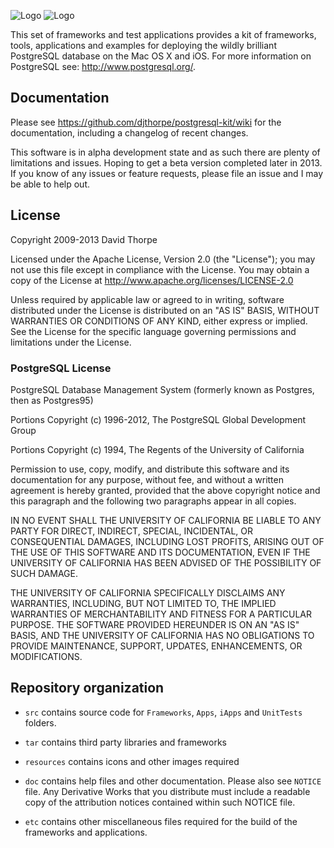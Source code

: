 
![Logo](https://raw.github.com/djthorpe/postgresql-kit/master/resources/elephant-64.png)
![Logo](https://raw.github.com/djthorpe/postgresql-kit/master/resources/strapline-200x40.png)

This set of frameworks and test applications provides a kit of frameworks, tools,
applications and examples for deploying the wildly brilliant PostgreSQL database on 
the Mac OS X and iOS. For more information on PostgreSQL see: http://www.postgresql.org/.

## Documentation

Please see https://github.com/djthorpe/postgresql-kit/wiki for the documentation,
including a changelog of recent changes.

This software is in alpha development state and as such there are plenty of limitations
and issues. Hoping to get a beta version completed later in 2013. If you know of any 
issues or feature requests, please file an issue and I may be able to help out.

## License

Copyright 2009-2013 David Thorpe

Licensed under the Apache License, Version 2.0 (the "License"); you may not use this 
file except in compliance with the License. You may obtain a copy of the License at
http://www.apache.org/licenses/LICENSE-2.0

Unless required by applicable law or agreed to in writing, software distributed under
the License is distributed on an "AS IS" BASIS, WITHOUT WARRANTIES OR CONDITIONS OF
ANY KIND, either express or implied. See the License for the specific language governing
permissions and limitations under the License.

### PostgreSQL License

PostgreSQL Database Management System
(formerly known as Postgres, then as Postgres95)

Portions Copyright (c) 1996-2012, The PostgreSQL Global Development Group

Portions Copyright (c) 1994, The Regents of the University of California

Permission to use, copy, modify, and distribute this software and its documentation for any purpose, without
fee, and without a written agreement is hereby granted, provided that the above copyright notice and this 
paragraph and the following two paragraphs appear in all copies.

IN NO EVENT SHALL THE UNIVERSITY OF CALIFORNIA BE LIABLE TO ANY PARTY FOR DIRECT, INDIRECT, SPECIAL, INCIDENTAL, OR CONSEQUENTIAL DAMAGES, INCLUDING LOST PROFITS, ARISING OUT OF THE USE OF THIS SOFTWARE AND ITS DOCUMENTATION, EVEN IF THE UNIVERSITY OF CALIFORNIA HAS BEEN ADVISED OF THE POSSIBILITY OF SUCH DAMAGE.

THE UNIVERSITY OF CALIFORNIA SPECIFICALLY DISCLAIMS ANY WARRANTIES, INCLUDING, BUT NOT LIMITED TO, THE IMPLIED WARRANTIES OF MERCHANTABILITY AND FITNESS FOR A PARTICULAR PURPOSE. THE SOFTWARE PROVIDED HEREUNDER IS ON AN "AS IS" BASIS, AND THE UNIVERSITY OF CALIFORNIA HAS NO OBLIGATIONS TO PROVIDE MAINTENANCE, SUPPORT, UPDATES, ENHANCEMENTS, OR MODIFICATIONS.


## Repository organization

  * `src` contains source code for `Frameworks`, `Apps`, `iApps` and `UnitTests` folders.
  
  * `tar` contains third party libraries and frameworks

  * `resources` contains icons and other images required
  
  * `doc` contains help files and other documentation. Please also see `NOTICE` file.
    Any Derivative Works that you distribute must include a readable copy of the
    attribution notices contained within such NOTICE file.

  * `etc` contains other miscellaneous files required for the build of the frameworks and
    applications.
    

